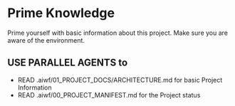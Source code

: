 # Prime Knowledge

Prime yourself with basic information about this project.
Make sure you are aware of the environment.

## USE **PARALLEL AGENTS** to

- READ .aiwf/01_PROJECT_DOCS/ARCHITECTURE.md for basic Project Information
- READ .aiwf/00_PROJECT_MANIFEST.md for the Project status
